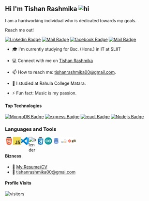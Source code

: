 ## Hi I'm Tishan Rashmika <img src="https://user-images.githubusercontent.com/1303154/88677602-1635ba80-d120-11ea-84d8-d263ba5fc3c0.gif" width="28px" height="28px" alt="hi">

 I am a hardworking individual who is dedicated towards my goals. 

Reach me out!


[![Linkedin Badge](https://img.shields.io/badge/-TishanRashmika-0e76a8?style=flat&labelColor=0e76a8&logo=linkedin&logoColor=white)](https://www.linkedin.com/in/tishan-rashmika/)
 [![Mail Badge](https://img.shields.io/badge/-tish_rash-e84393?style=flat&labelColor=e84393&logo=instagram&logoColor=white)](https://www.instagram.com/tish_rash/) 
 [![facebook Badge](https://img.shields.io/badge/-Rashmika_Gamage-0e76a8?style=flat&labelColor=0e76a8&logo=facebook&logoColor=white)](https://www.facebook.com/tishrash?mibextid=ZbWKwL) 
 [![Mail Badge](https://img.shields.io/badge/-Tishan_Rashmika-c0392b?style=flat&labelColor=c0392b&logo=gmail&logoColor=white)](mailto:tishanrashmika00@gmail.com)

<!-- TODO: Add last video link -->

- 🎓 I'm currently studying for Bsc. (Hons.) in IT at SLIIT

- 💻 Connect with me on [Tishan Rashmika](https://www.linkedin.com/in/tishan-rashmika/)
- 📫 How to reach me: tishanrashmika00@gmail.com.
- 📝   I studied at Rahula College Matara.
- ⚡ Fun fact: Music is my passion.

#### Top Technologies

<!-- TODO: Make technologies links takes you to repositories -->

[![MongoDB Badge](https://img.shields.io/badge/-MongoDB-3C873A?style=for-the-badge&labelColor=black&logo=MongoDB&logoColor=3C873A)](#) [![express Badge](https://img.shields.io/badge/-express-ff9d5c?style=for-the-badge&labelColor=black&logo=Express&logoColor=ff9d5c)](#)
[![react Badge](https://img.shields.io/badge/-react-61DBFB?style=for-the-badge&labelColor=black&logo=react&logoColor=61DBFB)](#)  [![Nodejs Badge](https://img.shields.io/badge/-Nodejs-3C873A?style=for-the-badge&labelColor=black&logo=node.js&logoColor=3C873A)](#) 

### Languages and Tools



<img align="left" alt="HTML5" width="26px" src="https://raw.githubusercontent.com/github/explore/80688e429a7d4ef2fca1e82350fe8e3517d3494d/topics/html/html.png" />

<img align="left" alt="JavaScript" width="26px" src="https://raw.githubusercontent.com/github/explore/80688e429a7d4ef2fca1e82350fe8e3517d3494d/topics/javascript/javascript.png" />

<img align="left" alt="Visual Studio Code" width="26px" src="https://raw.githubusercontent.com/github/explore/80688e429a7d4ef2fca1e82350fe8e3517d3494d/topics/visual-studio-code/visual-studio-code.png" />

<img align="left" alt="blender" width="26px" src="https://avatars.githubusercontent.com/u/52924476?s=200&v=4" />

<img align="left" alt="css" width="26px" src="https://raw.githubusercontent.com/github/explore/80688e429a7d4ef2fca1e82350fe8e3517d3494d/topics/css/css.png" />

<img align="left" alt="arduino" width="26px" src="https://raw.githubusercontent.com/github/explore/80688e429a7d4ef2fca1e82350fe8e3517d3494d/topics/arduino/arduino.png" />


<img align="left" alt="SQL" width="26px" src="https://raw.githubusercontent.com/github/explore/80688e429a7d4ef2fca1e82350fe8e3517d3494d/topics/sql/sql.png" />


<img align="left" alt="MySQL" width="26px" src="https://raw.githubusercontent.com/github/explore/80688e429a7d4ef2fca1e82350fe8e3517d3494d/topics/mysql/mysql.png" />

<img align="left" alt="Git" width="26px" src="https://raw.githubusercontent.com/github/explore/80688e429a7d4ef2fca1e82350fe8e3517d3494d/topics/git/git.png" />



<br />
<br />

#### Bizness
- 	📎  [  My Resume/CV](https://github.com/Tishrash/Tishrash/blob/CV/Tishan%20Rashmika.pdf)
- 📧 tishanrashmika00@gmai.com


#### Profile Visits 

![visitors](https://visitor-badge.laobi.icu/badge?page_id=Tishrash.Tishrash)

